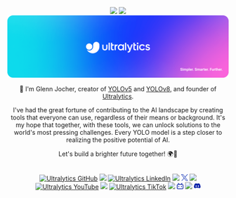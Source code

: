 <p align="center">
  <img width="50%"  src="https://github-readme-stats.vercel.app/api?username=glenn-jocher&count_private=true&show_icons=true&include_all_commits=false&hide_border=true&hide_title=true" />
  <img width="45%"  src="https://github-readme-streak-stats.herokuapp.com/?user=glenn-jocher&hide_border=true" />
  <a href="https://ultralytics.com/"><img width="900" src="https://github.com/ultralytics/assets/raw/main/im/banner-ultralytics-github.png"></a>
</p>

<div align="center">

👋 I'm Glenn Jocher, creator of [YOLOv5](https://github.com/ultralytics/yolov5) and [YOLOv8](https://github.com/ultralytics/ultralytics), and founder of [Ultralytics](https://ultralytics.com). 

I've had the great fortune of contributing to the AI landscape by creating tools that everyone can use, regardless of their means or background. It's my hope that together, with these tools, we can unlock solutions to the world's most pressing challenges. Every YOLO model is a step closer to realizing the positive potential of AI.
    
Let's build a brighter future together! 🌍🚀

<br>
  <a href="https://github.com/ultralytics"><img src="https://github.com/ultralytics/assets/raw/main/social/logo-social-github.png" width="3%" alt="Ultralytics GitHub"></a>
  <img src="https://github.com/ultralytics/assets/raw/main/social/logo-transparent.png" width="3%">
  <a href="https://www.linkedin.com/company/ultralytics/"><img src="https://github.com/ultralytics/assets/raw/main/social/logo-social-linkedin.png" width="3%" alt="Ultralytics LinkedIn"></a>
  <img src="https://github.com/ultralytics/assets/raw/main/social/logo-transparent.png" width="3%">
  <a href="https://twitter.com/ultralytics"><img src="https://github.com/ultralytics/assets/raw/main/social/logo-social-twitter.png" width="3%" alt="Ultralytics Twitter"></a>
  <img src="https://github.com/ultralytics/assets/raw/main/social/logo-transparent.png" width="3%">
  <a href="https://youtube.com/ultralytics?sub_confirmation=1"><img src="https://github.com/ultralytics/assets/raw/main/social/logo-social-youtube.png" width="3%" alt="Ultralytics YouTube"></a>
  <img src="https://github.com/ultralytics/assets/raw/main/social/logo-transparent.png" width="3%">
  <a href="https://www.tiktok.com/@ultralytics"><img src="https://github.com/ultralytics/assets/raw/main/social/logo-social-tiktok.png" width="3%" alt="Ultralytics TikTok"></a>
  <img src="https://github.com/ultralytics/assets/raw/main/social/logo-transparent.png" width="3%">
  <a href="https://ultralytics.com/bilibili"><img src="https://github.com/ultralytics/assets/raw/main/social/logo-social-bilibili.png" width="3%" alt="Ultralytics BiliBili"></a>
  <img src="https://github.com/ultralytics/assets/raw/main/social/logo-transparent.png" width="3%">
  <a href="https://ultralytics.com/discord"><img src="https://github.com/ultralytics/assets/raw/main/social/logo-social-discord.png" width="3%" alt="Ultralytics Discord"></a>
</div>
